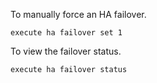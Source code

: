 To manually force an HA failover.
```
execute ha failover set 1
```


To view the failover status.
```
execute ha failover status
```
